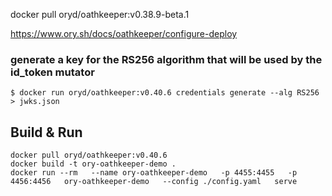 docker pull oryd/oathkeeper:v0.38.9-beta.1

https://www.ory.sh/docs/oathkeeper/configure-deploy

### generate a key for the RS256 algorithm that will be used by the id_token mutator

```
$ docker run oryd/oathkeeper:v0.40.6 credentials generate --alg RS256 > jwks.json
```

## Build & Run

```
docker pull oryd/oathkeeper:v0.40.6
docker build -t ory-oathkeeper-demo .
docker run --rm   --name ory-oathkeeper-demo   -p 4455:4455   -p 4456:4456   ory-oathkeeper-demo   --config ./config.yaml   serve
```
